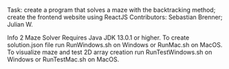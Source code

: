 Task: create a program that solves a maze with the backtracking method; create the frontend website using ReactJS
Contributors: Sebastian Brenner; Julian W.

Info 2 Maze Solver
Requires Java JDK 13.0.1 or higher.
To create solution.json file run RunWindows.sh on Windows or RunMac.sh on MacOS.
To visualize maze and test 2D array creation run RunTestWindows.sh on Windows or RunTestMac.sh on MacOS.
